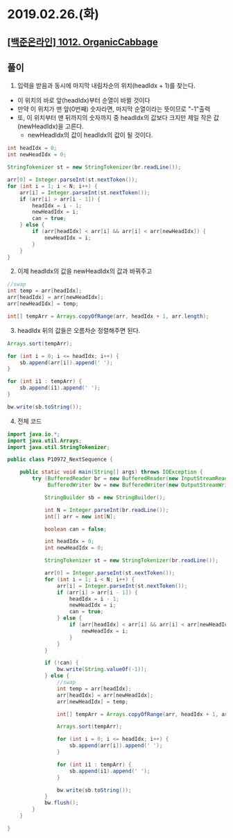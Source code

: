 # 2019.02.26.(화)
## [[백준온라인] 1012. OrganicCabbage](https://www.acmicpc.net/problem/1012)

## 풀이

1. 입력을 받음과 동시에 마지막 내림차순의 위치(headIdx + 1)를 찾는다.

- 이 위치의 바로 앞(headIdx)부터 순열이 바뀔 것이다
- 만약 이 위치가 맨 앞(0번째) 숫자라면, 마지막 순열이라는 뜻이므로 "-1"출력
- 또, 이 위치부터 맨 뒤까지의 숫자까지 중 headIdx의 값보다 크지만 제일 작은 값(newHeadIdx)을 고른다.
  - newHeadIdx의 값이 headIdx의 값이 될 것이다.

```java
int headIdx = 0;
int newHeadIdx = 0;

StringTokenizer st = new StringTokenizer(br.readLine());

arr[0] = Integer.parseInt(st.nextToken());
for (int i = 1; i < N; i++) {
    arr[i] = Integer.parseInt(st.nextToken());
    if (arr[i] > arr[i - 1]) {
        headIdx = i - 1;
        newHeadIdx = i;
        can = true;
    } else {
        if (arr[headIdx] < arr[i] && arr[i] < arr[newHeadIdx]) {
            newHeadIdx = i;
        }
    }
}
```
  
2. 이제 headIdx의 값을 newHeadIdx의 값과 바꿔주고

```java
//swap
int temp = arr[headIdx];
arr[headIdx] = arr[newHeadIdx];
arr[newHeadIdx] = temp;

int[] tempArr = Arrays.copyOfRange(arr, headIdx + 1, arr.length);
```

3. headIdx 뒤의 값들은 오름차순 정렬해주면 된다.

```java
Arrays.sort(tempArr);

for (int i = 0; i <= headIdx; i++) {
    sb.append(arr[i]).append(' ');
}

for (int i1 : tempArr) {
    sb.append(i1).append(' ');
}

bw.write(sb.toString());
```

4. 전체 코드

```java
import java.io.*;
import java.util.Arrays;
import java.util.StringTokenizer;

public class P10972_NextSequence {

    public static void main(String[] args) throws IOException {
        try (BufferedReader br = new BufferedReader(new InputStreamReader(System.in));
             BufferedWriter bw = new BufferedWriter(new OutputStreamWriter(System.out))) {

            StringBuilder sb = new StringBuilder();

            int N = Integer.parseInt(br.readLine());
            int[] arr = new int[N];

            boolean can = false;

            int headIdx = 0;
            int newHeadIdx = 0;

            StringTokenizer st = new StringTokenizer(br.readLine());

            arr[0] = Integer.parseInt(st.nextToken());
            for (int i = 1; i < N; i++) {
                arr[i] = Integer.parseInt(st.nextToken());
                if (arr[i] > arr[i - 1]) {
                    headIdx = i - 1;
                    newHeadIdx = i;
                    can = true;
                } else {
                    if (arr[headIdx] < arr[i] && arr[i] < arr[newHeadIdx]) {
                        newHeadIdx = i;
                    }
                }
            }

            if (!can) {
                bw.write(String.valueOf(-1));
            } else {
                //swap
                int temp = arr[headIdx];
                arr[headIdx] = arr[newHeadIdx];
                arr[newHeadIdx] = temp;

                int[] tempArr = Arrays.copyOfRange(arr, headIdx + 1, arr.length);

                Arrays.sort(tempArr);

                for (int i = 0; i <= headIdx; i++) {
                    sb.append(arr[i]).append(' ');
                }

                for (int i1 : tempArr) {
                    sb.append(i1).append(' ');
                }

                bw.write(sb.toString());
            }
            bw.flush();
        }
    }

}
```

